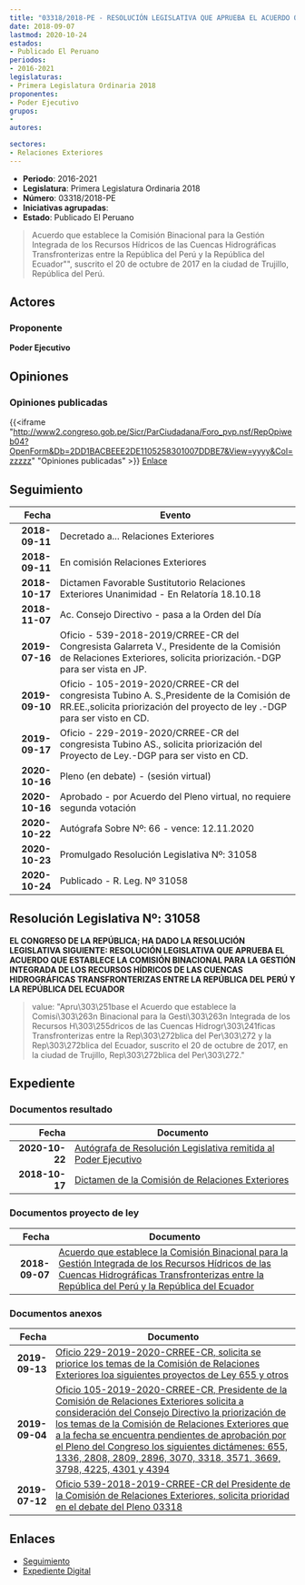 ```yaml
---
title: "03318/2018-PE - RESOLUCIÓN LEGISLATIVA QUE APRUEBA EL ACUERDO QUE ESTABLECE LA COMISIÓN BINACIONAL PARA LA GESTIÓN INTEGRADA DE LOS RECURSOS HÍDRICOS DE LAS CUENCAS HIDROGRÁFICAS TRANSFRONTERIZAS ENTRE LA REPÚBLICA DEL PERÚ Y LA REPÚBLICA DEL ECUADOR"
date: 2018-09-07
lastmod: 2020-10-24
estados:
- Publicado El Peruano
periodos:
- 2016-2021
legislaturas:
- Primera Legislatura Ordinaria 2018
proponentes:
- Poder Ejecutivo
grupos:
- 
autores:

sectores:
- Relaciones Exteriores
---
```

- **Periodo**: 2016-2021
- **Legislatura**: Primera Legislatura Ordinaria 2018
- **Número**: 03318/2018-PE
- **Iniciativas agrupadas**: 
- **Estado**: Publicado El Peruano

> Acuerdo que establece la Comisión Binacional para la Gestión Integrada de los Recursos Hídricos de las Cuencas Hidrográficas Transfronterizas entre la República del Perú y la República del Ecuador"", suscrito el 20 de octubre de 2017 en la ciudad de Trujillo, República del Perú.


## Actores

### Proponente

**Poder Ejecutivo**

## Opiniones

### Opiniones publicadas

{{<iframe "http://www2.congreso.gob.pe/Sicr/ParCiudadana/Foro_pvp.nsf/RepOpiweb04?OpenForm&Db=2DD1BACBEEE2DE1105258301007DDBE7&View=yyyy&Col=zzzzz" "Opiniones publicadas" >}}
[Enlace](http://www2.congreso.gob.pe/Sicr/ParCiudadana/Foro_pvp.nsf/RepOpiweb04?OpenForm&Db=2DD1BACBEEE2DE1105258301007DDBE7&View=yyyy&Col=zzzzz)


## Seguimiento

| Fecha | Evento |
|------:|--------|
| **2018-09-11** | Decretado a... Relaciones Exteriores |
| **2018-09-11** | En comisión Relaciones Exteriores |
| **2018-10-17** | Dictamen Favorable Sustitutorio Relaciones Exteriores Unanimidad - En Relatoría 18.10.18 |
| **2018-11-07** | Ac. Consejo Directivo - pasa a la Orden del Día |
| **2019-07-16** | Oficio - 539-2018-2019/CRREE-CR del Congresista Galarreta V., Presidente de la Comisión de Relaciones Exteriores, solicita priorización.-DGP para ser vista en JP. |
| **2019-09-10** | Oficio - 105-2019-2020/CRREE-CR del congresista Tubino A. S.,Presidente de la Comisión de RR.EE.,solicita priorización del proyecto de ley .-DGP para ser visto en CD. |
| **2019-09-17** | Oficio - 229-2019-2020/CRREE-CR del congresista Tubino AS., solicita priorización del Proyecto de Ley.-DGP para ser visto en CD. |
| **2020-10-16** | Pleno (en debate) - (sesión virtual) |
| **2020-10-16** | Aprobado - por Acuerdo del Pleno virtual, no requiere segunda votación |
| **2020-10-22** | Autógrafa Sobre Nº: 66 - vence: 12.11.2020 |
| **2020-10-23** | Promulgado Resolución Legislativa Nº: 31058 |
| **2020-10-24** | Publicado - R. Leg. Nº 31058 |

## Resolución Legislativa Nº: 31058

**EL CONGRESO DE LA REPÚBLICA; HA DADO LA RESOLUCIÓN LEGISLATIVA SIGUIENTE: RESOLUCIÓN LEGISLATIVA QUE APRUEBA EL ACUERDO QUE ESTABLECE LA COMISIÓN BINACIONAL PARA LA GESTIÓN INTEGRADA DE LOS RECURSOS HÍDRICOS DE LAS CUENCAS HIDROGRÁFICAS TRANSFRONTERIZAS ENTRE LA REPÚBLICA DEL PERÚ Y LA REPÚBLICA DEL ECUADOR**

> value: "Apru\303\251base el Acuerdo que establece la Comisi\303\263n Binacional para la Gesti\303\263n Integrada de los Recursos H\303\255dricos de las Cuencas Hidrogr\303\241ficas Transfronterizas entre la Rep\303\272blica del Per\303\272 y la Rep\303\272blica del Ecuador, suscrito el 20 de octubre de 2017, en la ciudad de Trujillo, Rep\303\272blica del Per\303\272."


## Expediente

### Documentos resultado

| Fecha | Documento |
|------:|-----------|
| **2020-10-22** | [Autógrafa de Resolución Legislativa remitida al Poder Ejecutivo](http://www.leyes.congreso.gob.pe/Documentos/2016_2021/Autografas/Ley_y_de_Resolucion_Legislativa/AU0331820201022.pdf) |
| **2018-10-17** | [Dictamen de la Comisión de Relaciones Exteriores](http://www.leyes.congreso.gob.pe/Documentos/2016_2021/Dictamenes/Proyectos_de_Ley/03318DC20MAY20181017.pdf) |

### Documentos proyecto de ley

| Fecha | Documento |
|------:|-----------|
| **2018-09-07** | [Acuerdo que establece la Comisión Binacional para la Gestión Integrada de los Recursos Hídricos de las Cuencas Hidrográficas Transfronterizas entre la República del Perú y la República del Ecuador](http://www.leyes.congreso.gob.pe/Documentos/2016_2021/Proyectos_de_Ley_y_de_Resoluciones_Legislativas/PL0331820180907.PDF) |

### Documentos anexos

| Fecha | Documento |
|------:|-----------|
| **2019-09-13** | [Oficio 229-2019-2020-CRREE-CR, solicita se priorice los temas de la Comisión de Relaciones Exteriores loa siguientes proyectos de Ley 655 y otros](http://www.leyes.congreso.gob.pe/Documentos/2016_2021/Oficios/Comisiones_Ordinarias/OFICIO-229-2019-2020-CRREE-CR.pdf) |
| **2019-09-04** | [Oficio 105-2019-2020-CRREE-CR, Presidente de la Comisión de Relaciones Exteriores solicita a consideración del Consejo Directivo la priorización de los temas de la Comisión de Relaciones Exteriores que a la fecha se encuentra pendientes de aprobación por el Pleno del Congreso los siguientes dictámenes: 655, 1336, 2808, 2809, 2896, 3070, 3318, 3571, 3669, 3798, 4225, 4301 y 4394](http://www.leyes.congreso.gob.pe/Documentos/2016_2021/Oficios/Comisiones_Ordinarias/OFICIO-105-2019-2020-CRREE-CR.pdf) |
| **2019-07-12** | [Oficio 539-2018-2019-CRREE-CR del Presidente de la Comisión de Relaciones Exteriores, solicita prioridad en el debate del Pleno 03318](http://www.leyes.congreso.gob.pe/Documentos/2016_2021/Oficios/Comisiones_Ordinarias/OFICIO-539-2018-2019-CRREE-CR.pdf) |

## Enlaces

- [Seguimiento](http://www2.congreso.gob.pe/Sicr/TraDocEstProc/CLProLey2016.nsf/f7fff46988ca05b1052578e100829cc7/3e02f70f47cbb893052583010076002a?OpenDocument)
- [Expediente Digital](http://www2.congreso.gob.pe/Sicr/TraDocEstProc/Expvirt_2011.nsf/visbusqptramdoc1621/03318?opendocument)

